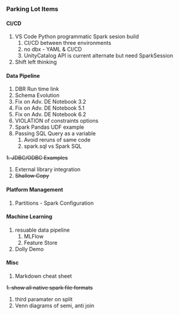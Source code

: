 ### Parking Lot Items

#### CI/CD
1. VS Code Python programmatic Spark sesion build
	1. CI/CD between three environments
	1. no dbx - YAML & CI/CD
	1. UnityCatalog API is current alternate but need SparkSession
1. Shift left thinking
#### Data Pipeline
1. DBR Run time link
1. Schema Evolution
1. Fix on Adv. DE Notebook 3.2
1. Fix on Adv. DE Notebook 5.1
1. Fix on Adv. DE Notebook 6.2
1. VIOLATION of constraints options
1. Spark Pandas UDF example
1. Passing SQL Query as a variable
	1. Avoid reruns of same code
	1. spark.sql vs Spark SQL

~~1. JDBC/ODBC Examples~~
1. External library integration
1. ~~Shallow Copy~~
#### Platform Management
1. Partitions - Spark Configuration
#### Machine Learning
1. resuable data pipeline
	1. MLFlow
	1. Feature Store
1. Dolly Demo
#### Misc
1. Markdown cheat sheet

~~1. show all native spark file formats~~
1. third paramater on split
1. Venn diagrams of semi, anti join